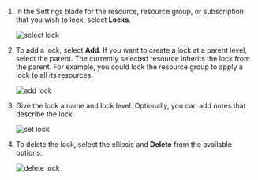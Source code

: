 1. In the Settings blade for the resource, resource group, or subscription that you wish to lock, select **Locks**.
   
      ![select lock](./media/resource-manager-lock-resources/select-lock.png)
2. To add a lock, select **Add**. If you want to create a lock at a parent level, select the parent. The currently selected resource inherits the lock from the parent. For example, you could lock the resource group to apply a lock to all its resources.
   
      ![add lock](./media/resource-manager-lock-resources/add-lock.png) 
3. Give the lock a name and lock level. Optionally, you can add notes that describe the lock.
   
      ![set lock](./media/resource-manager-lock-resources/set-lock.png) 
4. To delete the lock, select the ellipsis and **Delete** from the available options.
   
      ![delete lock](./media/resource-manager-lock-resources/delete-lock.png) 

